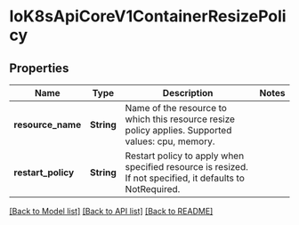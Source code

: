 # IoK8sApiCoreV1ContainerResizePolicy

## Properties

Name | Type | Description | Notes
------------ | ------------- | ------------- | -------------
**resource_name** | **String** | Name of the resource to which this resource resize policy applies. Supported values: cpu, memory. | 
**restart_policy** | **String** | Restart policy to apply when specified resource is resized. If not specified, it defaults to NotRequired. | 

[[Back to Model list]](../README.md#documentation-for-models) [[Back to API list]](../README.md#documentation-for-api-endpoints) [[Back to README]](../README.md)


